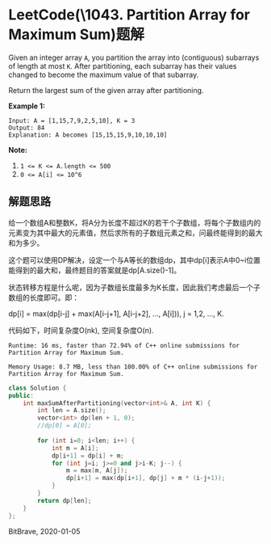 # LeetCode(\1043. Partition Array for Maximum Sum)题解

Given an integer array `A`, you partition the array into (contiguous) subarrays of length at most `K`. After partitioning, each subarray has their values changed to become the maximum value of that subarray.

Return the largest sum of the given array after partitioning.

 

**Example 1:**

```
Input: A = [1,15,7,9,2,5,10], K = 3
Output: 84
Explanation: A becomes [15,15,15,9,10,10,10]
```

 

**Note:**

1. `1 <= K <= A.length <= 500`
2. `0 <= A[i] <= 10^6`

## 解题思路

给一个数组A和整数K，将A分为长度不超过K的若干个子数组，将每个子数组内的元素变为其中最大的元素值，然后求所有的子数组元素之和，问最终能得到的最大和为多少。

这个题可以使用DP解决，设定一个与A等长的数组dp，其中dp\[i\]表示A中0~i位置能得到的最大和，最终题目的答案就是dp\[A.size()-1\]。

状态转移方程是什么呢，因为子数组长度最多为K长度，因此我们考虑最后一个子数组的长度即可。即：

dp\[i\] = max(dp\[i-j\] + max(A\[i-j+1\], A\[i-j+2\], ..., A\[i\])),    j = 1,2, ..., K.

代码如下，时间复杂度O(nk), 空间复杂度O(n).

`Runtime: 16 ms, faster than 72.94% of C++ online submissions for Partition Array for Maximum Sum.`

`Memory Usage: 8.7 MB, less than 100.00% of C++ online submissions for Partition Array for Maximum Sum.`

```c++
class Solution {
public:
    int maxSumAfterPartitioning(vector<int>& A, int K) {
        int len = A.size();
        vector<int> dp(len + 1, 0);
        //dp[0] = A[0];
            
        for (int i=0; i<len; i++) {
            int m = A[i];
            dp[i+1] = dp[i] + m;
            for (int j=i; j>=0 and j>i-K; j--) {
                m = max(m, A[j]);
                dp[i+1] = max(dp[i+1], dp[j] + m * (i-j+1));
            }
        }
        return dp[len];
    }
};
```

BitBrave, 2020-01-05